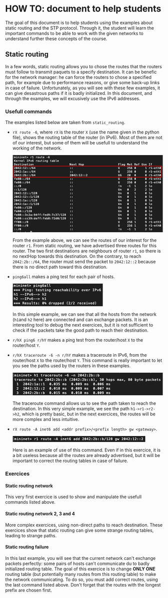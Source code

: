 # HOW TO: document to help students

The goal of this document is to help students using the examples about static routing and the STP protocol. Through it, the student will learn the important commands to be able to work with the given networks to understand further these concepts of the course.

## Static routing

In a few words, static routing allows you to chose the routes that the routers must follow to transmit paquets to a specify destination. It can be benefic for the network manager: he can force the routers to chose a specified path, for example due to performance reasons, or give some back-up links in case of failure. Unfortunately, as you will see with these few examples, it can give desastrous paths if it is badly initialized. In this document, and through the examples, we will excusively use the IPv6 addresses.

### Usefull commands

The examples listed below are taken from `static_routing`.

* `rX route -6`, where `rX` is the router `X` (use the name given in the python file), shows the routing table of the router (in IPv6). Most of them are not of our interest, but some of them will be usefull to understand the working of the network.
  
  ![Static routing routes example](img/static_routing_routes.png)

  From the example above, we can see the routes of our interest for the router `r1`. From static routing, we have advertised three routes for this router. The two first destinations are neighbours of router `r1`, so there is no nextHop towards this destination. On the contrary, to reach `2042:2b::/64`, the router must send the packet to `2042:12::2` because there is no direct path toward this destination.
* `ping6all` makes a ping test for each pair of hosts.

  ![Static routing ping6 example](img/static_routing_ping6.png)

  In this simple example, we can see that all the hosts from the network (`h1`and `h2` here) are connected and can exchange packets. It is an interesting tool to debug the next exercices, but it is not sufficient to check if the packets take the good path to reach their destination.
* `r/hX ping6 r/hY` makes a ping test from the router/host `X` to the router/host `Y`.
* `r/hX traceroute -6 -n r/hY` makes a traceroute in IPv6, from the router/host `X` to the router/host `Y`. This command is really important to let you see the paths used by the routers in these examples.

  ![Static routing traceroute example](img/static_routing_traceroute.png)

  The traceroute command allows us to see the path taken to reach the destination. In this very simple example, we see the path `h1->r1->r2->h2`, which is pretty basic, but in the next exercices, the routes will be more complex and less intuitive.

* `rX route -A inet6 add <addr prefix>/<prefix length> gw <gateway>`.
  
  ![Static routing add route example](img/static_routing_add_route.png)

  Here is an example of use of this command. Even if in this exercice, it is a bit useless because all the routes are already advertised, but it will be important to correct the routing tables in case of failure.

### Exercices

#### Static routing network

This very first exercice is used to show and manipulate the usefull commands listed above.

#### Static routing network 2, 3 and 4

More complex exercices, using non-direct paths to reach destination. These exercices show that static routing can give some strange routing tables, leading to strange paths.

#### Static routing failure

In this last example, you will see that the current network can't exchange packets perfectly: some pairs of hosts can't communicate du to badly initialized routing table. The goal of this exercice is to change **ONLY ONE** routing table (but potentially many routes from this routing table) to make the network communicating. To do so, you must add correct routes, using the last command listed above. Don't forget that the routes with the longest prefix are chosen first.
